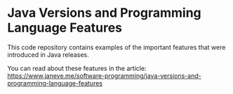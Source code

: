# Java Versions and Programming Language Features
This code repository contains examples of the important features that were introduced in Java releases. 

You can read about these features in the article: https://www.janeve.me/software-programming/java-versions-and-programming-language-features
